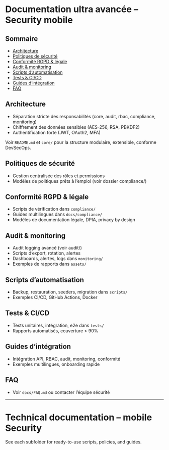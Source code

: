 # Documentation ultra avancée – Security mobile

## Sommaire
- [Architecture](#architecture)
- [Politiques de sécurité](#politiques)
- [Conformité RGPD & légale](#conformite)
- [Audit & monitoring](#audit)
- [Scripts d’automatisation](#scripts)
- [Tests & CI/CD](#tests)
- [Guides d’intégration](#guides)
- [FAQ](#faq)

## Architecture
- Séparation stricte des responsabilités (core, audit, rbac, compliance, monitoring)
- Chiffrement des données sensibles (AES-256, RSA, PBKDF2)
- Authentification forte (JWT, OAuth2, MFA)

Voir `README.md` et `core/` pour la structure modulaire, extensible, conforme DevSecOps.

## Politiques de sécurité
- Gestion centralisée des rôles et permissions
- Modèles de politiques prêts à l’emploi (voir dossier compliance/)

## Conformité RGPD & légale
- Scripts de vérification dans `compliance/`
- Guides multilingues dans `docs/compliance/`
- Modèles de documentation légale, DPIA, privacy by design

## Audit & monitoring
- Audit logging avancé (voir audit/)
- Scripts d’export, rotation, alertes
- Dashboards, alertes, logs dans `monitoring/`
- Exemples de rapports dans `assets/`

## Scripts d’automatisation
- Backup, restauration, seeders, migration dans `scripts/`
- Exemples CI/CD, GitHub Actions, Docker

## Tests & CI/CD
- Tests unitaires, intégration, e2e dans `tests/`
- Rapports automatisés, couverture > 90%

## Guides d’intégration
- Intégration API, RBAC, audit, monitoring, conformité
- Exemples multilingues, onboarding rapide

## FAQ
- Voir `docs/FAQ.md` ou contacter l’équipe sécurité

---

# Technical documentation – mobile Security

See each subfolder for ready-to-use scripts, policies, and guides.
